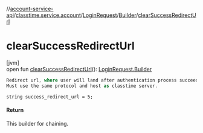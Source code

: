 //[account-service-api](../../../../index.md)/[classtime.service.account](../../index.md)/[LoginRequest](../index.md)/[Builder](index.md)/[clearSuccessRedirectUrl](clear-success-redirect-url.md)

# clearSuccessRedirectUrl

[jvm]\
open fun [clearSuccessRedirectUrl](clear-success-redirect-url.md)(): [LoginRequest.Builder](index.md)

```kotlin
Redirect url, where user will land after authentication process succeeds.
Must use the same protocol and host as classtime server.

```
`string success_redirect_url = 5;`

#### Return

This builder for chaining.
